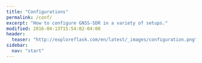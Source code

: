 ```yaml
---
title: "Configurations"
permalink: /conf/
excerpt: "How to configure GNSS-SDR in a variety of setups."
modified: 2016-04-13T15:54:02-04:00
header:
  teaser: "http://exploreflask.com/en/latest/_images/configuration.png"
sidebar:
  nav: "start"
---
```

